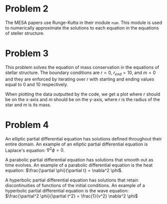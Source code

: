 # Problem 2
The MESA papers use Runge-Kutta in their module `num`. This module is used to numerically approximate the solutions to each equation in the equations of steller structure.
# Problem 3
This problem solves the equation of mass conservation in the equations of stellar structure. The boundary conditions are $r=0$, $r_{end}=10$, and $m=0$ and they are enforced by iterating over $r$ with starting and ending values equal to $0$ and $10$ respectively. 

When plotting the data outputted by the code, we get a plot where $r$ should be on
the x-axis and $m$ should be on the y-axis, where $r$ is the radius of the star and $m$ is its mass.

# Problem 4
An elliptic partial differential equation has solutions defined throughout their entire domain. An example of an elliptic partial differential equation is Laplace's equation: $\nabla^2 \phi = 0$.

A parabolic partial differential equation has solutions that smooth out as time evolves. An example of a parabolic differential equation is the heat equation: $\frac{\partial \phi}{\partial t} = \nabla^2 \phi$.

A hyperbolic partial differential equation has solutions that retain discontinuities of functions of the initial conditions. An example of a hyperbolic partial differential equation is the wave equation:
$\frac{\partial^2 \phi}{\partial t^2} = \frac{1}{v^2} \nabla^2 \phi$